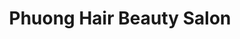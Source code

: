 ---
title: "Phuong Hair Beauty Salon"
url: /falls-church/phuong-hair-beauty-salon/
shop: Friseur
---